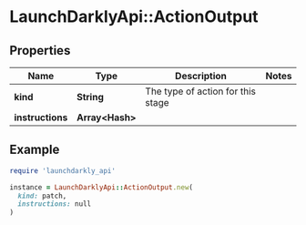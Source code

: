 # LaunchDarklyApi::ActionOutput

## Properties

| Name | Type | Description | Notes |
| ---- | ---- | ----------- | ----- |
| **kind** | **String** | The type of action for this stage |  |
| **instructions** | **Array&lt;Hash&gt;** |  |  |

## Example

```ruby
require 'launchdarkly_api'

instance = LaunchDarklyApi::ActionOutput.new(
  kind: patch,
  instructions: null
)
```

